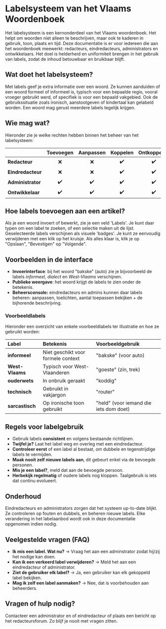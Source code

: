 # Labelsysteem van het Vlaams Woordenboek 

Het labelsysteem is een kernonderdeel van het Vlaams woordenboek. 
Het helpt om woorden niet alleen te beschrijven, maar ook te kaderen in gebruik, toon, plaats en tijd.
Deze documentatie is er voor iedereen die aan het woordenboek meewerkt: redacteurs, eindredacteurs, administrators en ontwikkelaars. 
Het doel is helderheid en uniformiteit brengen in het gebruik van labels, zodat de inhoud betouwbaar en bruikbaar blijft. 

## Wat doet het labelsysteem? 

Met labels geef je extra informatie over een woord. 
Ze kunnen aanduiden of een woord formeel of informeel is, typisch voor een bepaalde regio, vooral vroeger gebruikt werd, of specifiek is voor een bepaald vakgebied. 
Ook de gebruikssituatie zoals ironisch, aanstootgeven of kindertaal kan gelabeld worden. Een woord mag gerust meerdere labels tegelijk krijgen. 

## Wie mag wat? 

Hieronder zie je welke rechten hebben binnen het beheer van het labelsysteem: 

|                   | Toevoegen          | Aanpassen          | Koppelen              | Ontkoppelen        | Verwijderen        | 
| :---------------- | :----------------: | :----------------: | :-------------------: | :----------------: | :----------------: | 
| **Redacteur**     | :x:                | :x:                | :heavy_check_mark:    | :heavy_check_mark: | :x:                |
| **Eindredacteur** | :x:                | :x:                | :heavy_check_mark:    | :heavy_check_mark: | :x:                |
| **Administrator** | :heavy_check_mark: | :heavy_check_mark: | :heavy_check_mark:    | :heavy_check_mark: | :heavy_check_mark: |
| **Ontwikkelaar**  | :heavy_check_mark: | :heavy_check_mark: | :heavy_check_mark:    | :heavy_check_mark: | :heavy_check_mark: |

## Hoe labels toevoegen aan een artikel? 

Als je een woord invoert of bewerkt, zie je een veld 'Labels'. Je kunt daar typen om een label te zoeken, of een selectie maken uit de lijst.
Geselecteerde labels verschijnen als visuele 'badges'.
Je kunt ze eenvoudig verwijderen met een klik op het kruisje. 
Als alles klaar is, klik je op "Opslaan", "Bevestigen" op "Volgende". 

## Voorbeelden in de interface 

- **Invoerinterface**: bij het woord "bakske" (auto) zie je bijvoorbeeld de labels *informeel, dialect* en *West-Vlaams* verschijnen. 
- **Publieke weergave**: het woord krijgt de labels te zien onder de betekenis.
- **Beheersconsole:** eindredacteurs en admins kunnen daar labels beheren: aanpassen, toelichten, aantal toepassen bekijken + de bijhorende beschrijving. 

### Voorbeeldlabels 

Hieronder een overzicht van enkele voorbeeldlabels ter illustratie en hoe ze gebruikt worden: 

| Label           | Betekenis                          | Voorbeeldgebruik                       | 
| :-------------  | :--------------------------------- | :------------------------------------- | 
| **informeel**   | Niet geschikt voor formele context | "bakske" (voor auto)                   | 
| **West-Vlaams** | Typisch voor West-Vlaanderen       | "goeste" (zin, trek)                   | 
| **ouderwets**   | In onbruik geraakt                 | "koddig"                               | 
| **technisch**   | Gebruikt in vakjargon              | "router"                               | 
| **sarcastisch** | Op ironische toon gebruikt         | "held" (voor iemand die iets dom doet) |

## Regels voor labelgebruik 

- Gebruik labels **consistent** en volgens bestaande richtlijnen. 
- **Twijfel je?** Laat het label weg en overleg met een eindredacteur. 
- **Controleer eerst** of een label al bestaat, om dubbele en tegenstrijdige labels te vermijden. 
- **Maak nooit zelf nieuwe labels aan**, dit gebeurt enkel via de bevoegde personen.
- **Mis je een label?**, meld dat aan de bevoegde persoon.
- **Herbekijk regelmatig** of oudere labels nog kloppen. Taalgebruik is iets dat continu evolueert. 

## Onderhoud 

Eindredacteurs en administrators zorgen dat het systeem up-to-date blijkt. 
Ze controleren op fouten en dubbels, en beheren nieuwe labels. 
Elke verandering in het labelaanbod wordt ook in deze documentatie opgenomen indien nodig.

## Veelgestelde vragen (FAQ)

- **Ik mis een label. Wat nu?** -> Vraag het aan een adminstrator zodat hij/zij het nodige kan doen. 
- **Kan ik een verkeerd label verwijderen?** -> Meld het aan een eindredacteur of administrator. 
- **Ziet de gebruiker elk label?** -> Ja, een gebruiker kan elk gekoppeld label bekijken. 
- **Mag ik zelf een label aanmaken?** -> Nee, dat is voorbehouden aan beheerders. 

## Vragen of hulp nodig? 

Contacteer een administrator en of eindredacteur of plaats een bericht op het redacteursforum. Zo blijf je nooit met vragen zitten.
